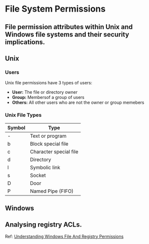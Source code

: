 # File System Permissions

## File permission attributes within Unix and Windows file systems and their security implications.

## Unix

### Users
Unix file permissions have 3 types of users:
- **User:** The file or directory owner
- **Group:** Membersof a group of users
- **Others:** All other users who are not the owner or group memebers

### Unix File Types
|Symbol|Type|
|------|----|
|-|Text or program|
|b|Block special file|
|c|Character special file|
|d|Directory|
|l|Symbolic link|
|s|Socket|
|D|Door|
|P|Named Pipe (FIFO)


## Windows

## Analysing registry ACLs.

Ref: [Understanding Windows File And Registry Permissions](https://learn.microsoft.com/en-us/archive/msdn-magazine/2008/november/access-control-understanding-windows-file-and-registry-permissions)

